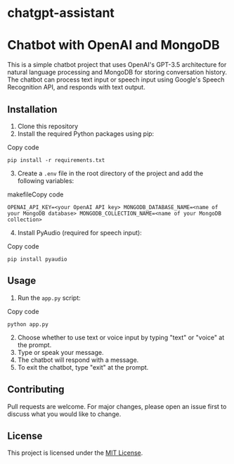 # chatgpt-assistant
Chatbot with OpenAI and MongoDB
===============================

This is a simple chatbot project that uses OpenAI's GPT-3.5 architecture for natural language processing and MongoDB for storing conversation history. The chatbot can process text input or speech input using Google's Speech Recognition API, and responds with text output.

Installation
------------

1.  Clone this repository
2.  Install the required Python packages using pip:

Copy code

`pip install -r requirements.txt`

3.  Create a `.env` file in the root directory of the project and add the following variables:

makefileCopy code

`OPENAI_API_KEY=<your OpenAI API key> MONGODB_DATABASE_NAME=<name of your MongoDB database> MONGODB_COLLECTION_NAME=<name of your MongoDB collection>`

4.  Install PyAudio (required for speech input):

Copy code

`pip install pyaudio`

Usage
-----

1.  Run the `app.py` script:

Copy code

`python app.py`

2.  Choose whether to use text or voice input by typing "text" or "voice" at the prompt.
3.  Type or speak your message.
4.  The chatbot will respond with a message.
5.  To exit the chatbot, type "exit" at the prompt.

Contributing
------------

Pull requests are welcome. For major changes, please open an issue first to discuss what you would like to change.

License
-------

This project is licensed under the [MIT License](https://choosealicense.com/licenses/mit/).
